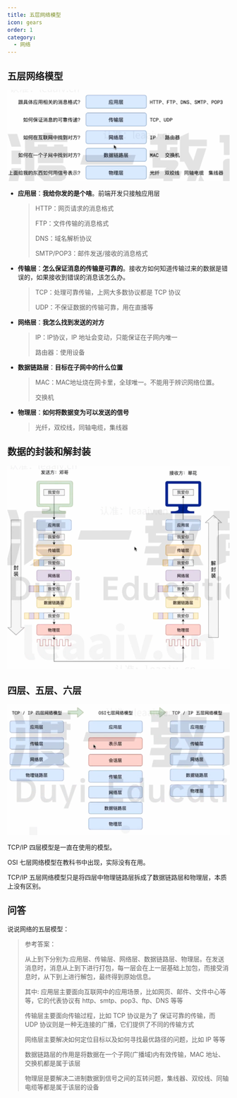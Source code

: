 ```yaml
---
title: 五层网络模型
icon: gears
order: 1
category:
  - 网络
---
```

## 五层网络模型

![]( ../../../../src/.vuepress/public/assets/images/moreThanCode/network/FiveLayerNetworkModel/image-20240219161952103.png)

- **应用层**：**我给你发的是个啥**。前端开发只接触应用层

  > HTTP：网页请求的消息格式
  >
  > FTP：文件传输的消息格式
  >
  > DNS：域名解析协议
  >
  > SMTP/POP3：邮件发送/接收的消息格式

- **传输层**：**怎么保证消息的传输是可靠的**。接收方如何知道传输过来的数据是错误的，如果接收到错误的消息该怎么办。

  > TCP：处理可靠传输，上网大多数协议都是 TCP 协议
  >
  > UDP：不保证数据的传输可靠，用在直播等

- **网络层**：**我怎么找到发送的对方**

  > IP：IP协议，IP 地址会变动，只能保证在子网内唯一
  >
  > 路由器：使用设备

- **数据链路层**：**目标在子网中的什么位置**

  > MAC：MAC地址烧在网卡里，全球唯一。不能用于辨识网络位置。
  >
  > 交换机

- **物理层**：**如何将数据变为可以发送的信号**

  > 光纤，双绞线，同轴电缆，集线器

## 数据的封装和解封装

![]( ../../../../src/.vuepress/public/assets/images/moreThanCode/network/FiveLayerNetworkModel/image-20240219165328543.png)



## 四层、五层、六层

![]( ../../../../src/.vuepress/public/assets/images/moreThanCode/network/FiveLayerNetworkModel/image-20240219165942164.png)

TCP/IP 四层模型是一直在使用的模型。

OSI 七层网络模型在教科书中出现，实际没有在用。

TCP/IP 五层网络模型只是将四层中物理链路层拆成了数据链路层和物理层，本质上没有区别。

## 问答

说说网络的五层模型：

> 参考答案：
>
> 从上到下分别为:应用层、传输层、网络层、数据链路层、物理层。在发送消息时，消息从上到下进行打包，每一层会在上一层基础上加包，而接受消息时，从下到上进行解包，最终得到原始信息。
>
> 其中:
> 应用层主要面向互联网中的应用场景，比如网页、邮件、文件中心等等，它的代表协议有 http、smtp、pop3、ftp、DNS 等等
>
> 传输层主要面向传输过程，比如 TCP 协议是为了 保证可靠的传输，而 UDP 协议则是一种无连接的广播，它们提供了不同的传输方式
>
> 网络层主要解决如何定位目标以及如何寻找最优路径的问题，比如 IP 等等
>
> 数据链路层的作用是将数据在一个子网(广播域)内有效传输，MAC 地址、 交换机都是属于该层
>
> 物理层是要解决二进制数据到信号之间的互转问题，集线器、双绞线、同轴电缆等都是属于该层的设备